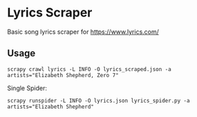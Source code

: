 # Lyrics Scraper

Basic song lyrics scraper for https://www.lyrics.com/

## Usage

    scrapy crawl lyrics -L INFO -O lyrics_scraped.json -a artists="Elizabeth Shepherd, Zero 7"

Single Spider:

    scrapy runspider -L INFO -O lyrics.json lyrics_spider.py -a artists="Elizabeth Shepherd"